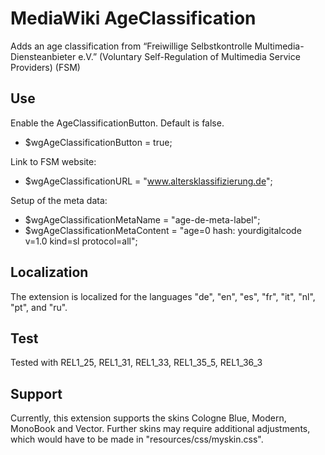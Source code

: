 # MediaWiki AgeClassification
Adds an age classification from “Freiwillige Selbstkontrolle Multimedia-Diensteanbieter e.V.” (Voluntary Self-Regulation of Multimedia Service Providers) (FSM)

## Use

Enable the AgeClassificationButton. Default is false.
* $wgAgeClassificationButton = true;

Link to FSM website:
* $wgAgeClassificationURL = "www.altersklassifizierung.de";

Setup of the meta data:
* $wgAgeClassificationMetaName = "age-de-meta-label";
* $wgAgeClassificationMetaContent = "age=0 hash: yourdigitalcode v=1.0 kind=sl protocol=all";

## Localization

The extension is localized for the languages "de", "en", "es", "fr", "it", "nl", "pt", and "ru".

## Test

Tested with REL1_25, REL1_31, REL1_33, REL1_35_5, REL1_36_3

## Support

Currently, this extension supports the skins Cologne Blue, Modern, MonoBook and Vector.
Further skins may require additional adjustments, which would have to be made in "resources/css/myskin.css".